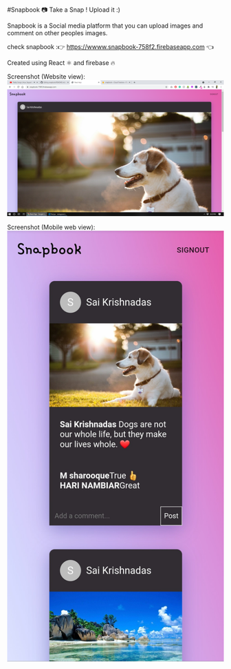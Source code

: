 #Snapbook 📷 Take a Snap ! Upload it :)

Snapbook is a Social media platform that you can upload images and comment on other peoples images.

check snapbook :👉 https://wwww.snapbook-758f2.firebaseapp.com 👈

Created using React ⚛️ and firebase 🔥

Screenshot (Website view):
![website screenshot](https://github.com/saikrishnadas/snapbook/blob/main/Screenshot-web.png)

Screenshot (Mobile web view):
![website screenshot](https://github.com/saikrishnadas/snapbook/blob/main/Screenshot-mobile.jpg)
